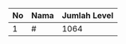 | No | Nama            | Jumlah Level |
|----|-----------------|--------------|
| 1  | #    |    1064        |
